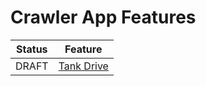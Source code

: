 # Crawler App Features

| Status | Feature |
| --- | --- |
| DRAFT | [Tank Drive](TankDrive/TankDrive.md) |